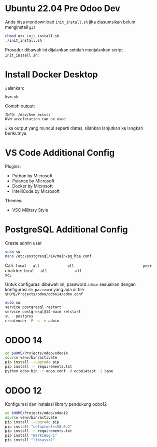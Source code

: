 # Ubuntu 22.04 Pre Odoo Dev

Anda bisa mendownload `init_install.sh` jika diasumsikan belum menginstall `git`

```sh
chmod u+x init_install.sh
./init_install.sh
```

Prosedur dibawah ini dijalankan setelah menjalankan script `init_install.sh`:

# Install Docker Desktop

Jalankan:

```sk
kvm-ok
```
Contoh output:

```
INFO: /dev/kvm exists
KVM acceleration can be used
```

Jika output yang muncul seperti diatas, silahkan lanjutkan ke langkah 
berikutnya.


# VS Code Additional Config

Plugins:
- Python by Microsoft
- Pylance by Microsoft
- Docker by Microsoft
- IntelliCode by Microsoft

Themes:
- VSC Military Style

# PostgreSQL Additional Config

Create admin user

```sh
sudo su
nano /etc/postgresql/14/main/pg_hba.conf
```
 
Cari: `local   all             all                                peer`
ubah ke:  `local   all             all                                md5`

Untuk configurasi dibawah ini, password `admin` sesuaikan 
dengan konfigurasi `db_password` yang ada di file 
`$HOME/Projects/odoo/odoo14/odoo.conf`

```sh
sudo su
service postgresql restart
service postgresql@14-main retstart
su - postgres
createuser -P -s -e admin
```

# ODOO 14

```sh
cd $HOME/Projects/odoo/odoo14
source venv/bin/activate
pip install --upgrade pip
pip install -r requirements.txt
python odoo-bin -c odoo.conf -d odoo14test -i base
```

# ODOO 12

Konfigurasi dan instalasi library pendukung odoo12

```sh
cd $HOME/Projects/odoo/odoo12
source venv/bin/activate
pip install --upgrade pip
pip install "setuptools<58.0.2"
pip install -r requirements.txt
pip install "Werkzeug<1"
pip install "libsass<1"
```
